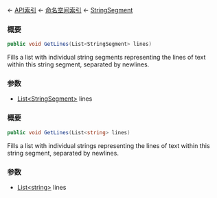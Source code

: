 ← [API索引](Api-Index) ← [命名空间索引](Namespace-Index) ← [StringSegment](VRage.Game.ModAPI.Ingame.Utilities.StringSegment)

### 概要

```csharp
public void GetLines(List<StringSegment> lines)
```

Fills a list with individual string segments representing the lines of text within this string segment, separated by newlines.

### 参数

* [List&lt;StringSegment&gt;](https://docs.microsoft.com/en-us/dotnet/api/System.Collections.Generic.List-1?view=netframework-4.6) lines
### 概要

```csharp
public void GetLines(List<string> lines)
```

Fills a list with individual strings representing the lines of text within this string segment, separated by newlines.

### 参数

* [List&lt;string&gt;](https://docs.microsoft.com/en-us/dotnet/api/System.Collections.Generic.List-1?view=netframework-4.6) lines
